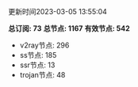 更新时间2023-03-05 13:55:04

**总订阅: 73**
**总节点: 1167**
**有效节点: 542**
- v2ray节点: 296
- ss节点: 185
- ssr节点: 13
- trojan节点: 48
